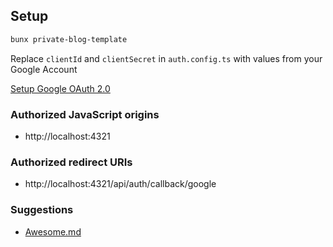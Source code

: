 ## Setup

```bash
bunx private-blog-template
```

Replace `clientId` and `clientSecret` in `auth.config.ts` with values from your Google Account

[Setup Google OAuth 2.0](https://console.developers.google.com/apis/credentials)

### Authorized JavaScript origins

- http://localhost:4321

### Authorized redirect URIs

- http://localhost:4321/api/auth/callback/google

### Suggestions

- [Awesome.md](awesome.md)
